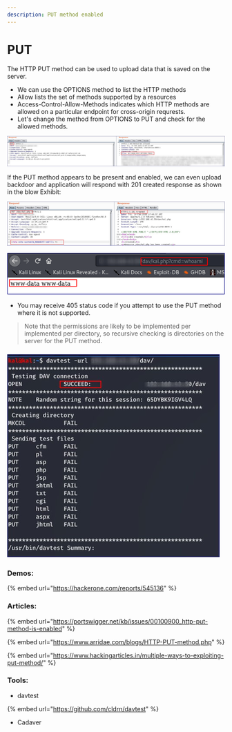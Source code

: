 ```yaml
---
description: PUT method enabled
---
```


# PUT



The HTTP PUT method can be used to upload data that is saved on the server.

* We can use the OPTIONS method to list the HTTP methods&#x20;
* Allow lists the set of methods supported by a resources
* Access-Control-Allow-Methods indicates which HTTP methods are allowed on a particular endpoint for cross-origin requrests.
* Let's change the method from OPTIONS to PUT and check for the allowed methods.

![](<../.gitbook/assets/image (1) (3).png>)

If the PUT method appears to be present and enabled, we can even upload backdoor and application will respond with 201 created response as shown in the blow Exhibit:



![](<../.gitbook/assets/image (2) (2).png>)

![](<../.gitbook/assets/image (1).png>)

* You may receive 405 status code if you attempt to use the PUT method where it is not supported.

> Note that the permissions are likely to be implemented per implemented per directory, so recursive checking is directories on the server for the PUT method.&#x20;

### ![](<../.gitbook/assets/image (7).png>)

### Demos:

{% embed url="https://hackerone.com/reports/545136" %}

### Articles:

{% embed url="https://portswigger.net/kb/issues/00100900_http-put-method-is-enabled" %}

{% embed url="https://www.arridae.com/blogs/HTTP-PUT-method.php" %}

{% embed url="https://www.hackingarticles.in/multiple-ways-to-exploiting-put-method/" %}

###

### Tools:

* davtest

{% embed url="https://github.com/cldrn/davtest" %}



* Cadaver

